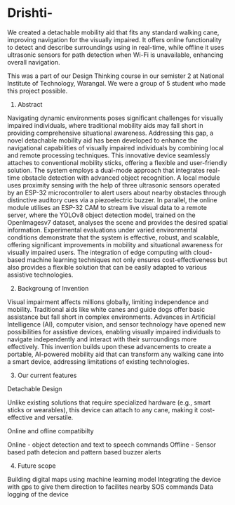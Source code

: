 # Drishti-
We created a detachable mobility aid that fits any standard walking cane, improving navigation for the visually impaired. It offers online functionality to detect and describe surroundings using  in real-time, while offline it uses ultrasonic sensors for path detection when Wi-Fi is unavailable, enhancing overall navigation.

This was a part of our Design Thinking course in our semister 2 at National Institute of Technology, Warangal. We were a group of 5 student who made this project possible.

1. Abstract 

Navigating dynamic environments poses significant challenges for visually impaired individuals, where traditional mobility aids may fall short in providing comprehensive situational awareness. Addressing this gap, a novel detachable mobility aid has been developed to enhance the navigational capabilities of visually impaired individuals by combining local and remote processing techniques. This innovative device seamlessly attaches to conventional mobility sticks, offering a flexible and user-friendly solution. The system employs a dual-mode approach that integrates real-time obstacle detection with advanced object recognition. A local module uses proximity sensing with the help of three ultrasonic sensors operated by an ESP-32 microcontroller to alert users about nearby obstacles through distinctive auditory cues via a piezoelectric buzzer. In parallel, the online module utilises an ESP-32 CAM to stream live visual data to a remote server, where the YOLOv8 object detection model, trained on the OpenImagesv7 dataset, analyses the scene and provides the desired spatial information. Experimental evaluations under varied environmental conditions demonstrate that the system is effective, robust, and scalable, offering significant improvements in mobility and situational awareness for visually impaired users. The integration of edge computing with cloud-based machine learning techniques not only ensures cost-effectiveness but also provides a flexible solution that can be easily adapted to various assistive technologies.

2. Backgroung of Invention

Visual impairment affects millions globally, limiting independence and mobility. Traditional aids like white canes and guide dogs offer basic assistance but fall short in complex environments. Advances in Artificial Intelligence (AI), computer vision, and sensor technology have opened new possibilities for assistive devices, enabling visually impaired individuals to navigate independently and interact with their surroundings more effectively. This invention builds upon these advancements to create a portable, AI-powered mobility aid that can transform any walking cane into a smart device, addressing limitations of existing technologies.

3. Our current features 

Detachable Design

Unlike existing solutions that require specialized hardware (e.g., smart sticks or wearables), this device can attach to any cane, making it cost-effective and versatile.

Online and ofline compatibilty 

Online - object detection and text to speech commands 
Offline - Sensor based path  detecion and pattern based buzzer alerts 

4. Future scope 

Building digital maps using machine learning model
Integrating the device with gps to give them direction to facilites nearby
SOS commands
Data logging of the device 


